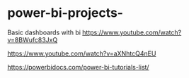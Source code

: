 # power-bi-projects-
Basic dashboards with bi 
https://www.youtube.com/watch?v=8BWufc83JxQ

https://www.youtube.com/watch?v=aXNhtcQ4nEU


https://powerbidocs.com/power-bi-tutorials-list/



